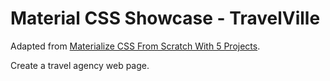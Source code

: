 # Material CSS Showcase - TravelVille

Adapted from [Materialize CSS From Scratch With 5 Projects](https://www.safaribooksonline.com/library/view/materialize-css-from/9781789538724/).

Create a travel agency web page.
